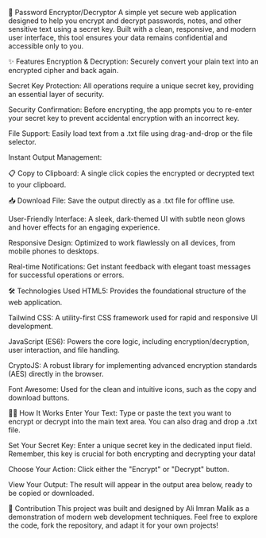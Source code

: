 🔐 Password Encryptor/Decryptor
A simple yet secure web application designed to help you encrypt and decrypt passwords, notes, and other sensitive text using a secret key. Built with a clean, responsive, and modern user interface, this tool ensures your data remains confidential and accessible only to you.

✨ Features
Encryption & Decryption: Securely convert your plain text into an encrypted cipher and back again.

Secret Key Protection: All operations require a unique secret key, providing an essential layer of security.

Security Confirmation: Before encrypting, the app prompts you to re-enter your secret key to prevent accidental encryption with an incorrect key.

File Support: Easily load text from a .txt file using drag-and-drop or the file selector.

Instant Output Management:

📋 Copy to Clipboard: A single click copies the encrypted or decrypted text to your clipboard.

📥 Download File: Save the output directly as a .txt file for offline use.

User-Friendly Interface: A sleek, dark-themed UI with subtle neon glows and hover effects for an engaging experience.

Responsive Design: Optimized to work flawlessly on all devices, from mobile phones to desktops.

Real-time Notifications: Get instant feedback with elegant toast messages for successful operations or errors.

🛠️ Technologies Used
HTML5: Provides the foundational structure of the web application.

Tailwind CSS: A utility-first CSS framework used for rapid and responsive UI development.

JavaScript (ES6): Powers the core logic, including encryption/decryption, user interaction, and file handling.

CryptoJS: A robust library for implementing advanced encryption standards (AES) directly in the browser.

Font Awesome: Used for the clean and intuitive icons, such as the copy and download buttons.

👨‍💻 How It Works
Enter Your Text: Type or paste the text you want to encrypt or decrypt into the main text area. You can also drag and drop a .txt file.

Set Your Secret Key: Enter a unique secret key in the dedicated input field. Remember, this key is crucial for both encrypting and decrypting your data!

Choose Your Action: Click either the "Encrypt" or "Decrypt" button.

View Your Output: The result will appear in the output area below, ready to be copied or downloaded.

🤝 Contribution
This project was built and designed by Ali Imran Malik as a demonstration of modern web development techniques. Feel free to explore the code, fork the repository, and adapt it for your own projects!

